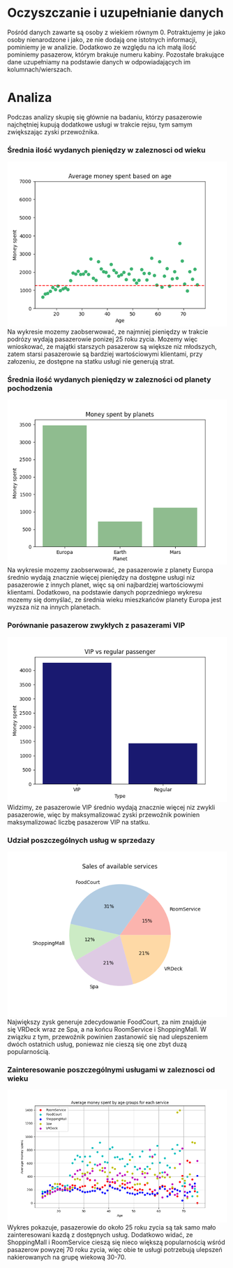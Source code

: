 # Oczyszczanie i uzupełnianie danych
Pośród danych zawarte są osoby z wiekiem równym 0. Potraktujemy je jako osoby nienarodzone i jako, ze nie dodają one istotnych informacji, pominiemy je w analizie. Dodatkowo ze względu na ich małą ilość pominiemy pasazerow, którym brakuje numeru kabiny. Pozostałe brakujące dane uzupełniamy na podstawie danych w odpowiadających im kolumnach/wierszach. 
# Analiza
Podczas analizy skupię się głównie na badaniu, którzy pasazerowie najchętniej kupują dodatkowe usługi w trakcie rejsu, tym samym zwiększając zyski przewoźnika. 
### Średnia ilość wydanych pieniędzy w zaleznosci od wieku
![moneyvsage](img/moneyvsage.png)\
Na wykresie mozemy zaobserwować, ze najmniej pieniędzy w trakcie podrózy wydają pasazerowie ponizej 25 roku zycia. Mozemy więc wnioskować, ze majątki starszych pasazerow są większe niz młodszych, zatem starsi pasazerowie są bardziej wartościowymi klientami, przy załozeniu, ze dostępne na statku usługi nie generują strat.  
### Średnia ilość wydanych pieniędzy w zalezności od planety pochodzenia
![moneyvsplanets](img/moneyplanets.png)\
Na wykresie mozemy zaobserwować, ze pasazerowie z planety Europa średnio wydają znacznie więcej pieniędzy na dostępne usługi niz pasazerowie z innych planet, więc są oni najbardziej wartościowymi klientami. Dodatkowo, na podstawie danych poprzedniego wykresu mozemy się domyślać, ze średnia wieku mieszkańców planety Europa jest wyzsza niz na innych planetach. 
### Porównanie pasazerow zwykłych z pasazerami VIP
![vipvreg](img/vipvreg.png)\
Widzimy, ze pasazerowie VIP średnio wydają znacznie więcej niz zwykli pasazerowie, więc by maksymalizować zyski przewoźnik powinien maksymalizować liczbę pasazerow VIP na statku. 
### Udział poszczególnych usług w sprzedazy
![sales](img/sales.png)\
Największy zysk generuje zdecydowanie FoodCourt, za nim znajduje się VRDeck wraz ze Spa, a na końcu RoomService i ShoppingMall. W związku z tym, przewoźnik powinien zastanowić się nad ulepszeniem dwóch ostatnich usług, poniewaz nie cieszą się one zbyt duzą popularnością. 
### Zainteresowanie poszczególnymi usługami w zaleznosci od wieku
![all](img/all.png)\
Wykres pokazuje, pasazerowie do około 25 roku zycia są tak samo mało zainteresowani kazdą z dostępnych usług. Dodatkowo widać, ze ShoppingMall i RoomService cieszą się nieco większą popularnością wśród pasazerow powyzej 70 roku zycia, więc obie te usługi potrzebują ulepszeń nakierowanych na grupę wiekową 30-70. 